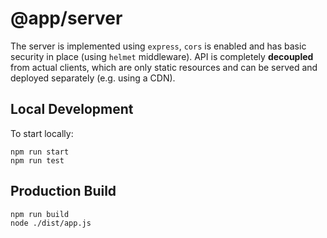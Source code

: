 
# @app/server

The server is implemented using `express`, `cors` is enabled and has basic security in place (using `helmet` middleware). API is completely **decoupled** from actual clients, which are only static resources and can be served and deployed separately (e.g. using a CDN).

## Local Development

To start locally:

```
npm run start
npm run test
```

## Production Build

```
npm run build
node ./dist/app.js
```
